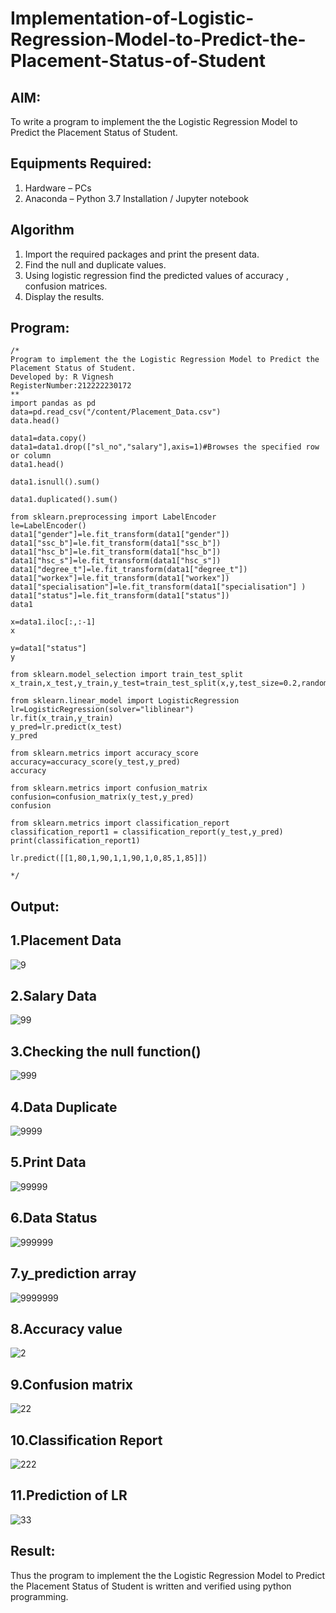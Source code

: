 # Implementation-of-Logistic-Regression-Model-to-Predict-the-Placement-Status-of-Student

## AIM:
To write a program to implement the the Logistic Regression Model to Predict the Placement Status of Student.

## Equipments Required:
1. Hardware – PCs
2. Anaconda – Python 3.7 Installation / Jupyter notebook

## Algorithm
1. Import the required packages and print the present data.
2. Find the null and duplicate values.
3. Using logistic regression find the predicted values of accuracy , confusion matrices.
4. Display the results.
## Program:
```
/*
Program to implement the the Logistic Regression Model to Predict the Placement Status of Student.
Developed by: R Vignesh
RegisterNumber:212222230172
**
import pandas as pd
data=pd.read_csv("/content/Placement_Data.csv")
data.head()

data1=data.copy()
data1=data1.drop(["sl_no","salary"],axis=1)#Browses the specified row or column
data1.head()

data1.isnull().sum()

data1.duplicated().sum()

from sklearn.preprocessing import LabelEncoder
le=LabelEncoder()
data1["gender"]=le.fit_transform(data1["gender"])
data1["ssc_b"]=le.fit_transform(data1["ssc_b"])
data1["hsc_b"]=le.fit_transform(data1["hsc_b"])
data1["hsc_s"]=le.fit_transform(data1["hsc_s"])
data1["degree_t"]=le.fit_transform(data1["degree_t"])
data1["workex"]=le.fit_transform(data1["workex"])
data1["specialisation"]=le.fit_transform(data1["specialisation"] )     
data1["status"]=le.fit_transform(data1["status"])       
data1 

x=data1.iloc[:,:-1]
x

y=data1["status"]
y

from sklearn.model_selection import train_test_split
x_train,x_test,y_train,y_test=train_test_split(x,y,test_size=0.2,random_state=0)

from sklearn.linear_model import LogisticRegression
lr=LogisticRegression(solver="liblinear")
lr.fit(x_train,y_train)
y_pred=lr.predict(x_test)
y_pred

from sklearn.metrics import accuracy_score
accuracy=accuracy_score(y_test,y_pred)
accuracy

from sklearn.metrics import confusion_matrix
confusion=confusion_matrix(y_test,y_pred)
confusion

from sklearn.metrics import classification_report
classification_report1 = classification_report(y_test,y_pred)
print(classification_report1)

lr.predict([[1,80,1,90,1,1,90,1,0,85,1,85]])

*/
```
## Output:
## 1.Placement Data
![9](https://github.com/Senthamil1412/Implementation-of-Logistic-Regression-Model-to-Predict-the-Placement-Status-of-Student/assets/119120228/5a6b3c5c-3935-408d-9538-117f258255d4)
## 2.Salary Data
![99](https://github.com/Senthamil1412/Implementation-of-Logistic-Regression-Model-to-Predict-the-Placement-Status-of-Student/assets/119120228/69129d48-5f6d-426e-9548-aac730036b4b)
## 3.Checking the null function()
![999](https://github.com/Senthamil1412/Implementation-of-Logistic-Regression-Model-to-Predict-the-Placement-Status-of-Student/assets/119120228/8f5964fa-3c0c-4ae4-a2cc-521f69efc831)
## 4.Data Duplicate

![9999](https://github.com/Senthamil1412/Implementation-of-Logistic-Regression-Model-to-Predict-the-Placement-Status-of-Student/assets/119120228/fd7196cf-812e-49ee-a819-44dc10c9669f)
## 5.Print Data

![99999](https://github.com/Senthamil1412/Implementation-of-Logistic-Regression-Model-to-Predict-the-Placement-Status-of-Student/assets/119120228/0dec6480-a93b-42e2-a4c4-73d5f2b04d28)
## 6.Data Status

![999999](https://github.com/Senthamil1412/Implementation-of-Logistic-Regression-Model-to-Predict-the-Placement-Status-of-Student/assets/119120228/d50d39ac-6a3c-47c4-982b-bfe7e15c8f98)
## 7.y_prediction array

![9999999](https://github.com/Senthamil1412/Implementation-of-Logistic-Regression-Model-to-Predict-the-Placement-Status-of-Student/assets/119120228/9b61513f-972b-4ee0-ad60-1121ef24ce5a)
## 8.Accuracy value

![2](https://github.com/Senthamil1412/Implementation-of-Logistic-Regression-Model-to-Predict-the-Placement-Status-of-Student/assets/119120228/8cf872ee-4da8-4749-b242-f805aec7e3a0)
## 9.Confusion matrix

![22](https://github.com/Senthamil1412/Implementation-of-Logistic-Regression-Model-to-Predict-the-Placement-Status-of-Student/assets/119120228/f89fa957-80f9-4fd9-a72c-813e51005f52)

## 10.Classification Report
![222](https://github.com/Senthamil1412/Implementation-of-Logistic-Regression-Model-to-Predict-the-Placement-Status-of-Student/assets/119120228/96eaabe3-0b2f-4455-8dc8-925fabd69454)

## 11.Prediction of LR
![33](https://github.com/Senthamil1412/Implementation-of-Logistic-Regression-Model-to-Predict-the-Placement-Status-of-Student/assets/119120228/a8c71717-3a08-4c0d-826b-95b0c4d1dbcc)

## Result:
Thus the program to implement the the Logistic Regression Model to Predict the Placement Status of Student is written and verified using python programming.
